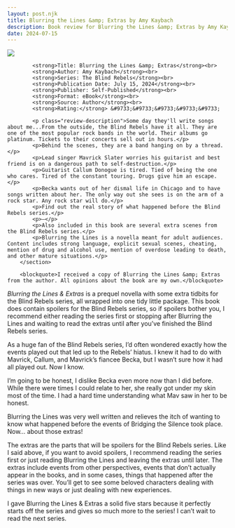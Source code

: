 ```yaml
---
layout: post.njk
title: Blurring the Lines &amp; Extras by Amy Kaybach
description: Book review for Blurring the Lines &amp; Extras by Amy Kaybach
date: 2024-07-15
---
```


<section class="review-info">
            <img loading="lazy" class="movie-poster" src="/images/hi.jpg">

            <strong>Title: Blurring the Lines &amp; Extras</strong><br>
            <strong>Author: Amy Kaybach</strong><br>
            <strong>Series: The Blind Rebels</strong><br>
            <strong>Publication Date: July 15, 2024</strong><br>
            <strong>Publisher: Self-Published</strong><br>
            <strong>Format: eBook</strong><br>
            <strong>Source: Author</strong><br>
            <strong>Rating:</strong> &#9733;&#9733;&#9733;&#9733;&#9733;

            <p class="review-description">Some day they'll write songs about me...From the outside, the Blind Rebels have it all. They are one of the most popular rock bands in the world. Their albums go platinum. Tickets to their concerts sell out in hours.</p>
            <p>Behind the scenes, they are a band hanging on by a thread.</p>
            <p>Lead singer Mavrick Slater worries his guitarist and best friend is on a dangerous path to self-destruction.</p>
            <p>Guitarist Callum Donogue is tired. Tied of being the one who cares. Tired of the constant touring. Drugs give him an escape.</p>
            <p>Becka wants out of her dismal life in Chicago and to have songs written about her. The only way out she sees is on the arm of a rock star. Any rock star will do.</p>
            <p>Find out the real story of what happened before the Blind Rebels series.</p>
            <p>—</p>
            <p>Also included in this book are several extra scenes from the Blind Rebels series.</p>
            <p>Blurring the Lines is a novella meant for adult audiences. Content includes strong language, explicit sexual scenes, cheating, mention of drug and alcohol use, mention of overdose leading to death, and other mature situations.</p>
        </section>

        <blockquote>I received a copy of Blurring the Lines &amp; Extras from the author. All opinions about the book are my own.</blockquote>

<i>Blurring the Lines &amp; Extras</i> is a prequel novella with some extra tidbits for the Blind Rebels series, all wrapped into one tidy little package. This book does contain spoilers for the Blind Rebels series, so if spoilers bother you, I recommend either reading the series first or stopping after Blurring the Lines and waiting to read the extras until after you’ve finished the Blind Rebels series.

As a huge fan of the Blind Rebels series, I’d often wondered exactly how the events played out that led up to the Rebels’ hiatus. I knew it had to do with Mavrick, Callum, and Mavrick’s fiancee Becka, but I wasn’t sure how it had all played out. Now I know.

I’m going to be honest, I dislike Becka even more now than I did before. While there were times I could relate to her, she really got under my skin most of the time. I had a hard time understanding what Mav saw in her to be honest.

Blurring the Lines was very well written and relieves the itch of wanting to know what happened before the events of Bridging the Silence took place. Now… about those extras!

The extras are the parts that will be spoilers for the Blind Rebels series. Like I said above, if you want to avoid spoilers, I recommend reading the series first or just reading Blurring the Lines and leaving the extras until later. The extras include events from other perspectives, events that don’t actually appear in the books, and in some cases, things that happened after the series was over. You’ll get to see some beloved characters dealing with things in new ways or just dealing with new experiences.

I gave Blurring the Lines &amp; Extras a solid five stars because it perfectly starts off the series and gives so much more to the series! I can’t wait to read the next series.
